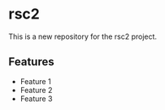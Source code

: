# rsc2 
 
This is a new repository for the rsc2 project. 
 
## Features 
 
- Feature 1 
- Feature 2 
- Feature 3 
